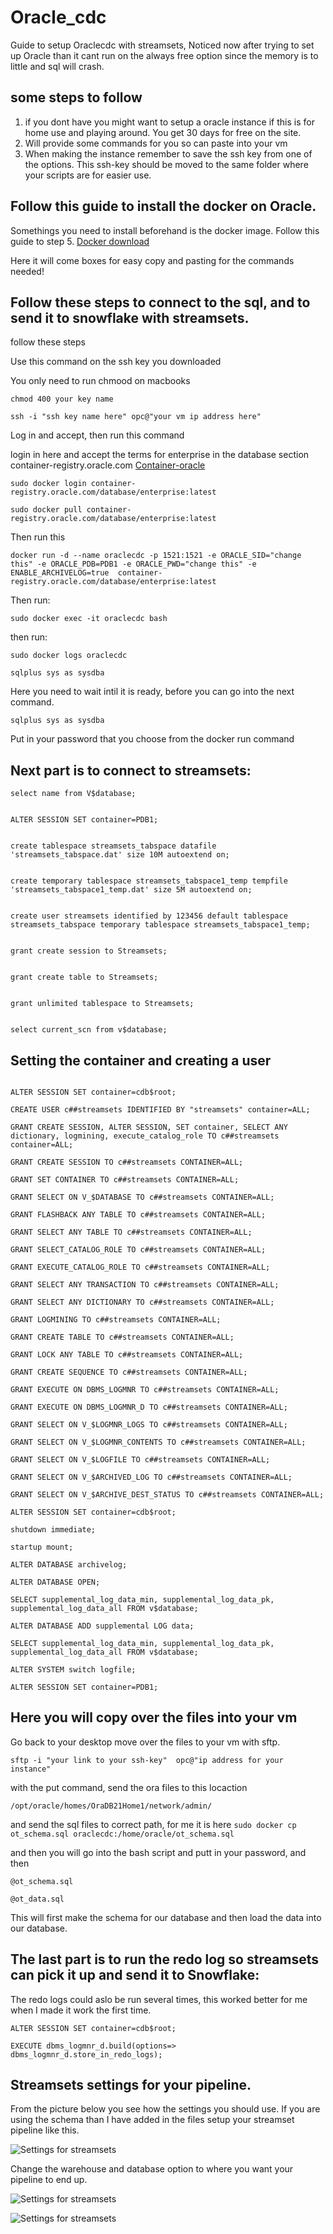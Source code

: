 # Oracle_cdc
Guide to setup Oraclecdc with streamsets,
Noticed now after trying to set up Oracle than it cant run on the always free option since the memory is to little and sql will crash. 

## some steps to follow
1. if you dont have you might want to setup a oracle instance if this is for home use and playing around. You get 30 days for free on the site. 
2. Will provide some commands for you so can paste into your vm
3. When making the instance remember to save the ssh key from one of the options. This ssh-key should be moved to the same folder where your scripts are for easier use.

## Follow this guide to install the docker on Oracle. 

Somethings you need to install beforehand is the docker image. Follow this guide to step 5. 
[Docker download](https://geekscircuit.com/how-to-install-docker-on-oracle-linux-8-7/)

Here it will come boxes for easy copy and pasting for the commands needed!

## Follow these steps to connect to the sql, and to send it to snowflake with streamsets.
follow these steps 

Use this command on the ssh key you downloaded

You only need to run chmood on macbooks 

`chmod 400 your key name`

`ssh -i "ssh key name here" opc@"your vm ip address here"`

Log in and accept, then run this command

login in here and accept the terms for enterprise in the database section container-registry.oracle.com
[Container-oracle](https://container-registry.oracle.com)

`sudo docker login container-registry.oracle.com/database/enterprise:latest`

`sudo docker pull container-registry.oracle.com/database/enterprise:latest`

Then run this

`docker run -d --name oraclecdc -p 1521:1521 -e ORACLE_SID="change this" -e ORACLE_PDB=PDB1 -e ORACLE_PWD="change this" -e ENABLE_ARCHIVELOG=true  container-registry.oracle.com/database/enterprise:latest`

Then run: 

`sudo docker exec -it oraclecdc bash`

then run:

`sudo docker logs oraclecdc`

`sqlplus sys as sysdba`

Here you need to wait intil it is ready, before you can go into the next command. 

`sqlplus sys as sysdba`

Put in your password that you choose from the docker run command

## Next part is to connect to streamsets:

```
select name from V$database;


ALTER SESSION SET container=PDB1;


create tablespace streamsets_tabspace datafile 'streamsets_tabspace.dat' size 10M autoextend on;


create temporary tablespace streamsets_tabspace1_temp tempfile 'streamsets_tabspace1_temp.dat' size 5M autoextend on;


create user streamsets identified by 123456 default tablespace streamsets_tabspace temporary tablespace streamsets_tabspace1_temp;


grant create session to Streamsets;


grant create table to Streamsets;


grant unlimited tablespace to Streamsets;


select current_scn from v$database;
```


## Setting the container and creating a user

```

ALTER SESSION SET container=cdb$root;

CREATE USER c##streamsets IDENTIFIED BY "streamsets" container=ALL;

GRANT CREATE SESSION, ALTER SESSION, SET container, SELECT ANY dictionary, logmining, execute_catalog_role TO c##streamsets container=ALL;

GRANT CREATE SESSION TO c##streamsets CONTAINER=ALL;

GRANT SET CONTAINER TO c##streamsets CONTAINER=ALL;

GRANT SELECT ON V_$DATABASE TO c##streamsets CONTAINER=ALL;

GRANT FLASHBACK ANY TABLE TO c##streamsets CONTAINER=ALL;

GRANT SELECT ANY TABLE TO c##streamsets CONTAINER=ALL;

GRANT SELECT_CATALOG_ROLE TO c##streamsets CONTAINER=ALL;

GRANT EXECUTE_CATALOG_ROLE TO c##streamsets CONTAINER=ALL;

GRANT SELECT ANY TRANSACTION TO c##streamsets CONTAINER=ALL;

GRANT SELECT ANY DICTIONARY TO c##streamsets CONTAINER=ALL;

GRANT LOGMINING TO c##streamsets CONTAINER=ALL;

GRANT CREATE TABLE TO c##streamsets CONTAINER=ALL;

GRANT LOCK ANY TABLE TO c##streamsets CONTAINER=ALL;

GRANT CREATE SEQUENCE TO c##streamsets CONTAINER=ALL;

GRANT EXECUTE ON DBMS_LOGMNR TO c##streamsets CONTAINER=ALL;

GRANT EXECUTE ON DBMS_LOGMNR_D TO c##streamsets CONTAINER=ALL;

GRANT SELECT ON V_$LOGMNR_LOGS TO c##streamsets CONTAINER=ALL;

GRANT SELECT ON V_$LOGMNR_CONTENTS TO c##streamsets CONTAINER=ALL;

GRANT SELECT ON V_$LOGFILE TO c##streamsets CONTAINER=ALL;

GRANT SELECT ON V_$ARCHIVED_LOG TO c##streamsets CONTAINER=ALL;

GRANT SELECT ON V_$ARCHIVE_DEST_STATUS TO c##streamsets CONTAINER=ALL;

ALTER SESSION SET container=cdb$root;

shutdown immediate;

startup mount;

ALTER DATABASE archivelog;

ALTER DATABASE OPEN;

SELECT supplemental_log_data_min, supplemental_log_data_pk, supplemental_log_data_all FROM v$database;

ALTER DATABASE ADD supplemental LOG data;

SELECT supplemental_log_data_min, supplemental_log_data_pk, supplemental_log_data_all FROM v$database;

ALTER SYSTEM switch logfile;

ALTER SESSION SET container=PDB1;
```


## Here you will copy over the files into your vm 


Go back to your desktop move over the files to your vm with sftp.

`sftp -i "your link to your ssh-key"  opc@"ip address for your instance"`

with the put command, send the ora files to this locaction 

`/opt/oracle/homes/OraDB21Home1/network/admin/`

and send the sql files to correct path, for me it is here 
`sudo docker cp ot_schema.sql oraclecdc:/home/oracle/ot_schema.sql`

and then you will go into the bash script and putt in your password, and then 

`@ot_schema.sql` 

`@ot_data.sql`


This will first make the schema for our database and then load the data into our database. 

## The last part is to run the redo log so streamsets can pick it up and send it to Snowflake: 

The redo logs could aslo be run several times, this worked better for me when I made it work the first time. 

`ALTER SESSION SET container=cdb$root;` 

`EXECUTE dbms_logmnr_d.build(options=> dbms_logmnr_d.store_in_redo_logs);`


## Streamsets settings for your pipeline. 

From the picture below you see how the settings you should use. If you are using the schema than I have added in the files setup your streamset pipeline like this.


![Settings for streamsets](https://github.com/fredlau95/Oracle_cdc/blob/main/Pictures_Streamsets/Picture1.png)

Change the warehouse and database option to where you want your pipeline to end up. 

![Settings for streamsets](https://github.com/fredlau95/Oracle_cdc/blob/main/Pictures_Streamsets/Picture2.png)

![Settings for streamsets](https://github.com/fredlau95/Oracle_cdc/blob/main/Pictures_Streamsets/Picture3.png)


